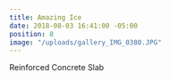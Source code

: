 ```yaml
---
title: Amazing Ice
date: 2018-08-03 16:41:00 -05:00
position: 8
image: "/uploads/gallery_IMG_0380.JPG"
---
```


Reinforced Concrete Slab